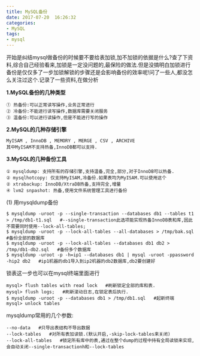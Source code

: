 ```yaml
---
title: MySQL备份
date: 2017-07-20  16:26:32
categories:
- MySQL
tags:
- mysql
---
```


<!-- more -->

开始是纠结mysql做备份的时候要不要给表加锁,加不加锁的依据是什么?查了下资料,综合自己经验看来,加锁是一定没问题的,最保险的做法.但是没搞明白加锁进行备份是仅仅多了一步加锁解锁的步骤还是会影响备份的效率呢!问了一些人,都没怎么关注过这个.记录了一些资料,在做分析

**1.MySQL备份的几种类型**

```
① 热备份:可以正常读写操作,业务正常进行
② 冷备份:不能进行读写操作,数据库需要关闭服务
③ 温备份:可以进行读操作,但是不能进行写的操作
```

**2.MySQL的几种存储引擎**

```mysql
MyISAM , InnoDB , MEMORY , MERGE , CSV , ARCHIVE 
其中MyISAM不支持热备,InnoDB都可以支持.
```

**3.MySQL的几种备份工具**

```shell
① mysqldump: 支持所有的存储引擎,支持温备,完全,部分,对于InnoDB可以热备.
② mysqlhotcopy: 仅支持MyISAM,冷备份.如果表均为MyISAM.可以使用这个
② xtrabackup: InnoDB/XtraDB热备,支持完全,增量
④ lvm2 snpashot: 热备,使用文件系统管理工具进行备份 
```

(1) 用mysqldump备份

```shell
$ mysqldump -uroot -p --single-transaction --databases db1 --tables t1 > /tmp/db1-t1.sql   #--single-transaction此选项能实现热备InnoDB表和库,因此不需要同时使用--lock-all-tables;
$ mysqldump -uroot -p --lock-all-tables --all-databases > /tmp/bak.sql   #备份全部的数据库
$ mysqldump -uroot -p --lock-all-tables --databases db1 db2 > /tmp/db1-db2.sql   #备份多个数据库
$ mysqldump -uroot -p -h=ip1 --databases db1 | mysql -uroot -ppassword -hip2 db2   #ip1机器的db1导入到ip2机器的db2数据库,db2要创建好 
```

锁表这一步也可以在mysql终端里面进行

```mysql
mysql> flush tables with read lock   #刷新锁定全部的库和表.
mysql> flush logs;   #刷新滚动日志,在锁定表后执行.
$ mysqldump -uroot -p --databases db1 > /tmp/db1.sql   #起新终端
mysql> unlock tables
```

mysqldump常用的几个参数:

```shell
--no-data   #只导出表结构不导出数据
--lock-tables   #对所有表加读锁.(默认开启,-skip-lock-tables来关闭)
--lock-all-tables   #锁定所有库中的表,通过在整个dump的过程中持有全局读锁来实现,会自动关闭--single-transactionh和--lock-tables


```

